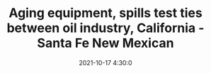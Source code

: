 ---
"title": "Aging equipment, spills test ties between oil industry, California - Santa Fe New Mexican"
"date": "2021-10-17 4:30:0"
"feed_name": "GOOGLENEWSDRILLING"
"feed_website": "https://news.google.com/search?q=drilling%2Bincident&hl=en-US&gl=US&ceid=US:en"
"feed_rss": "https://news.google.com/rss/search?q=drilling%2Bincident&hl=en-US&gl=US&ceid=US:en"
"link": "https://www.santafenewmexican.com/news/aging-equipment-spills-test-ties-between-oil-industry-california/article_519101f4-8f86-5beb-8528-d6a3c0942479.html"
"source": "{'href': 'https://www.santafenewmexican.com', 'title': 'Santa Fe New Mexican'}"
"file": "_posts/2021-1-1-da73ec174594e2c0a731d4e14cdc58fed16d9bbe.md"
"accident": "0"
"drilling": "0"
"dead": "0"
"injured": "0"
"arrested": "0"
"place": "unknown place"
"where": "unknown site"
"causes": "unknown"
"place_uri": "unknown place"
---